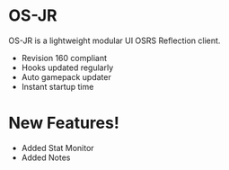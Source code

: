 # OS-JR


OS-JR is a lightweight modular UI OSRS Reflection client.

  - Revision 160 compliant
  - Hooks updated regularly
  - Auto gamepack updater
  - Instant startup time

# New Features!

  - Added Stat Monitor
  - Added Notes
